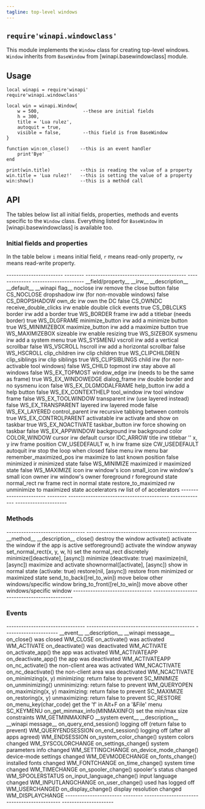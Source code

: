 ```yaml
---
tagline: top-level windows
---
```


## `require'winapi.windowclass'`

This module implements the `Window` class for creating top-level windows.
`Window` inherits from `BaseWindow` from [winapi.basewindowclass] module.

## Usage

~~~{.lua}
local winapi = require'winapi'
require'winapi.windowclass'

local win = winapi.Window{
	w = 500,                --these are initial fields
	h = 300,
	title = 'Lua rulez',
	autoquit = true,
	visible = false,        --this field is from BaseWindow
}

function win:on_close()    --this is an event handler
	print'Bye'
end

print(win.title)           --this is reading the value of a property
win.title = 'Lua rulez!'   --this is setting the value of a property
win:show()                 --this is a method call
~~~

## API

The tables below list all initial fields, properties, methods and events
specific to the `Window` class. Everything listed for `BaseWindow` in
[winapi.basewindowclass] is available too.


### Initial fields and properties

In the table below `i` means initial field, `r` means read-only property,
`rw` means read-write property.

<div class=small>
----------------------- -------- ----------------------------------------- -------------- ---------------------
__field/property__		__irw__	__description__									__default__		__winapi flag__
noclose						irw		remove the close button							false				CS_NOCLOSE
dropshadow					irw		(for non-movable windows)						false				CS_DROPSHADOW
own_dc						irw		own the DC											false				CS_OWNDC
receive_double_clicks	irw		enable double click events						true				CS_DBLCLKS
border						irw		add a border										true				WS_BORDER
frame 						irw		add a titlebar	(needs border)					true				WS_DLGFRAME
minimize_button			irw		add a minimize button							true				WS_MINIMIZEBOX
maximize_button			irw		add a maximize button							true				WS_MAXIMIZEBOX
sizeable						irw		enable resizing 									true				WS_SIZEBOX
sysmenu						irw		add a system menu									true				WS_SYSMENU
vscroll						irw		add a vertical scrollbar						false				WS_VSCROLL
hscroll						irw		add a horizontal scrollbar						false				WS_HSCROLL
clip_children				irw		clip children										true				WS_CLIPCHILDREN
clip_siblings				irw		clip siblings										true				WS_CLIPSIBLINGS
child							irw		(for non-activable tool windows)	 			false				WS_CHILD
topmost						irw		stay above all windows							false				WS_EX_TOPMOST
window_edge					irw		(needs to be the same as frame)				true				WS_EX_WINDOWEDGE
dialog_frame				irw		double border and no sysmenu icon			false				WS_EX_DLGMODALFRAME
help_button					irw		add a help button									false				WS_EX_CONTEXTHELP
tool_window					irw		tool window frame									false				WS_EX_TOOLWINDOW
transparent					irw		(use layered instead)		 					false				WS_EX_TRANSPARENT
layered						irw		layered mode								 		false				WS_EX_LAYERED
control_parent				irw		recursive tabbing	between controls			true				WS_EX_CONTROLPARENT
activatable					irw		activate and show on taskbar					true				WS_EX_NOACTIVATE
taskbar_button				irw		force showing on taskbar						false				WS_EX_APPWINDOW
background					irw		background color									COLOR_WINDOW
cursor						irw		default cursor										IDC_ARROW
title							irw		titlebar												''
x, y							irw		frame position										CW_USEDEFAULT
w, h							irw		frame size											CW_USEDEFAULT
autoquit						irw		stop the loop when closed						false
menu							irw		menu bar
remember_maximized_pos	irw		maximize to last known position				false
minimized					ir			minimized state									false				WS_MINIMIZE
maximized					ir			maximized state									false				WS_MAXIMIZE
icon							irw		window's icon
small_icon					irw		window's small icon
owner							irw		window's owner
foreground					 r			foreground state
normal_rect					 rw		frame rect in normal state
restore_to_maximized		 rw		unminimize to maximized state
accelerators				 rw		list of of accelerators
----------------------- -------- ----------------------------------------- -------------- ---------------------
</div>


### Methods

<div class=small>
-------------------------------- ---------------------------------------------
__method__								__description__
close()									destroy the window
activate()								activate the window if the app is active
setforeground()						activate the window anyway
set_normal_rect(x, y, w, h)		set the normal_rect discretely
minimize([deactivate], [async])	minimize (deactivate: true)
maximize(nil, [async])				maximize and activate
shownormal([activate], [async])	show in normal state (activate: true)
restore(nil, [async])				restore from minimized or maximized state
send_to_back([rel_to_win])			move below other windows/specific window
bring_to_front([rel_to_win])		move above other windows/specific window
-------------------------------- ---------------------------------------------
</div>


### Events

<div class=small>
-------------------------------- -------------------------------------------- ----------------------
__event__								__description__										__winapi message__
on_close()								was closed												WM_CLOSE
on_activate()							was activated											WM_ACTIVATE
on_deactivate()						was deactivated										WM_ACTIVATE
on_activate_app()						the app was activated								WM_ACTIVATEAPP
on_deactivate_app()					the app was deactivated								WM_ACTIVATEAPP
on_nc_activate()						the non-client area was activated				WM_NCACTIVATE
on_nc_deactivate()					the non-client area was deactivated				WM_NCACTIVATE
on_minimizing(x, y)					minimizing: return false to prevent				SC_MINIMIZE
on_unminimizing()						unminimizing: return false to prevent			WM_QUERYOPEN
on_maximizing(x, y)					maximizing: return false to prevent				SC_MAXIMIZE
on_restoring(x, y) 					unmaximizing: return false to prevent			SC_RESTORE
on_menu_key(char_code)				get the 'f' in Alt+F on a '&File' menu			SC_KEYMENU
on_get_minmax_info(MINMAXINFO)	set the min/max size constraints					WM_GETMINMAXINFO
__system event__						__description__										__winapi message__
on_query_end_session()				logging off (return false to prevent)			WM_QUERYENDSESSION
on_end_session()						logging off	(after all apps agreed)				WM_ENDSESSION
on_system_color_change()			system colors changed								WM_SYSCOLORCHANGE
on_settings_change()					system parameters info changed					WM_SETTINGCHANGE
on_device_mode_change()				device-mode settings changed						WM_DEVMODECHANGE
on_fonts_change()						installed fonts changed								WM_FONTCHANGE
on_time_change()						system time changed									WM_TIMECHANGE
on_spooler_change()					spooler's status changed							WM_SPOOLERSTATUS
on_input_language_change()			input language changed								WM_INPUTLANGCHANGE
on_user_change()						used has logged off									WM_USERCHANGED
on_display_change()					display resolution changed							WM_DISPLAYCHANGE
----------------------- --------	-------------------------------------------- ---------------------
</div>

